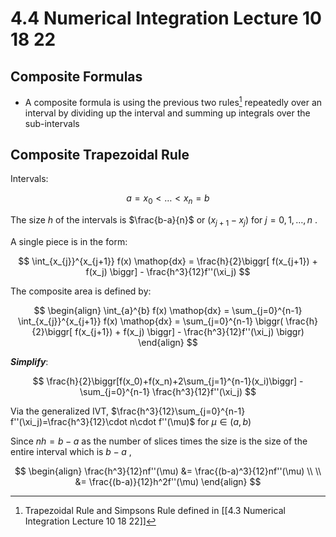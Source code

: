 # 4.4 Numerical Integration Lecture 10 18 22
## Composite Formulas
+ A composite formula is using the previous two rules[^1] repeatedly over an interval by dividing up the interval and summing up integrals over the sub-intervals

## Composite Trapezoidal Rule
Intervals:

$$a=x_0\lt\dotso\lt x_n=b$$

The size $h$ of the intervals is $\frac{b-a}{n}$ or $(x_{j+1} - x_j)$ for $j=0, 1,\dotso, n$ .

A single piece is in the form:

$$
\int_{x_{j}}^{x_{j+1}} f(x) \mathop{dx} = \frac{h}{2}\biggr[ f(x_{j+1}) + f(x_j) \biggr] - \frac{h^3}{12}f''(\xi_j)
$$

The composite area is defined by:

$$
\begin{align}
\int_{a}^{b} f(x) \mathop{dx} = 
\sum_{j=0}^{n-1} \int_{x_{j}}^{x_{j+1}} f(x) \mathop{dx} = 
\sum_{j=0}^{n-1} \biggr( \frac{h}{2}\biggr[ f(x_{j+1}) + f(x_j) \biggr] - \frac{h^3}{12}f''(\xi_j) \biggr)
\end{align}
$$

***Simplify***:

$$
\frac{h}{2}\biggr[f(x_0)+f(x_n)+2\sum_{j=1}^{n-1}(x_i)\biggr] - \sum_{j=0}^{n-1} \frac{h^3}{12}f''(\xi_j)
$$

Via the generalized IVT, $\frac{h^3}{12}\sum_{j=0}^{n-1} f''(\xi_j)=\frac{h^3}{12}\cdot n\cdot f''(\mu)$ for $\mu\in(a, b)$

Since $nh=b-a$ as the number of slices times the size is the size of the entire interval which is $b-a$ ,

$$
\begin{align}
\frac{h^3}{12}nf''(\mu) &= \frac{(b-a)^3}{12}nf''(\mu) \\ \\
&= \frac{(b-a)}{12}h^2f''(\mu)
\end{align}
$$

[^1]: Trapezoidal Rule and Simpsons Rule defined in [[4.3 Numerical Integration Lecture 10 18 22]]